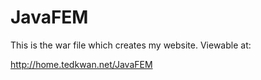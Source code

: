 # JavaFEM

This is the war file which creates my website. Viewable at:

http://home.tedkwan.net/JavaFEM
